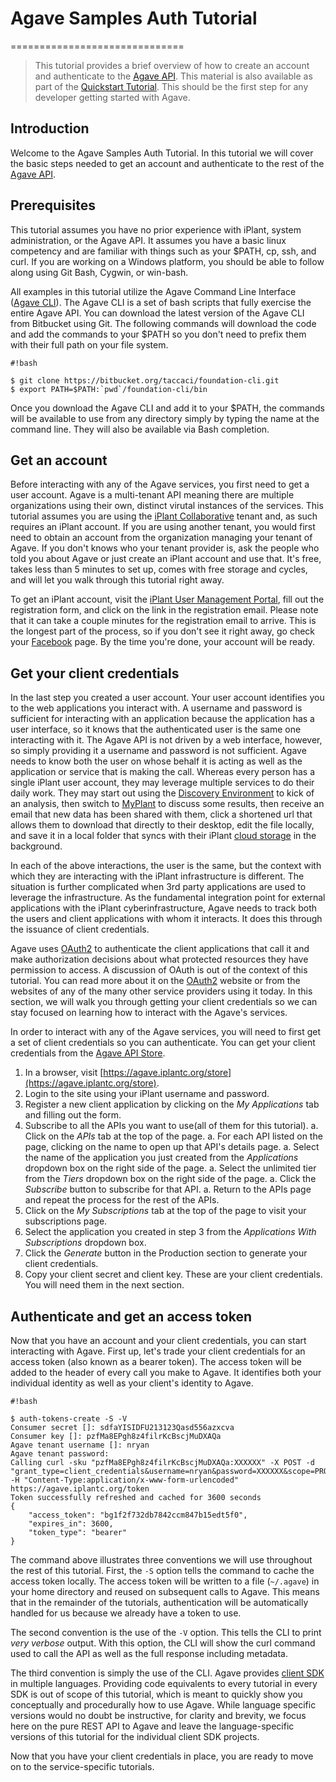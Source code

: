 # Agave Samples Auth Tutorial
==============================

> This tutorial provides a brief overview of how to create an account and authenticate to the [Agave API](http://agaveapi.co). This material is also available as part of the  [Quickstart Tutorial](https://bitbucket.org/taccaci/agave-samples/src/master/QUICKSTART.md). This should be the first step for any developer getting started with Agave.

## Introduction  

Welcome to the Agave Samples Auth Tutorial. In this tutorial we will cover the basic steps needed to get an account and authenticate to the rest of the [Agave API](http://agaveapi.co). 

## Prerequisites  

This tutorial assumes you have no prior experience with iPlant, system administration, or the Agave API. It assumes you have a basic linux competency and are familiar with things such as your $PATH, cp, ssh, and curl. If you are working on a Windows platform, you should be able to follow along using Git Bash, Cygwin, or win-bash. 

All examples in this tutorial utilize the Agave Command Line Interface ([Agave CLI](https://bitbucket.org/taccaci/foundation-cli)). The Agave CLI is a set of bash scripts that fully exercise the entire Agave API. You can download the latest version of the Agave CLI from Bitbucket using Git. The following commands will download the code and add the commands to your $PATH so you don't need to prefix them with their full path on your file system.

```
#!bash

$ git clone https://bitbucket.org/taccaci/foundation-cli.git
$ export PATH=$PATH:`pwd`/foundation-cli/bin
```

Once you download the Agave CLI and add it to your $PATH, the commands will be available to use from any directory simply by typing the name at the command line. They will also be available via Bash completion.

## Get an account
Before interacting with any of the Agave services, you first need to get a user account. Agave is a multi-tenant API meaning there are multiple organizations using their own, distinct virutal instances of the services. This tutorial assumes you are using the [iPlant Collaborative](http://iplantcollaborative.org) tenant and, as such requires an iPlant account. If you are using another tenant, you would first need to obtain an account from the organization managing your tenant of Agave. If you don't knows who your tenant provider is, ask the people who told you about Agave or just create an iPlant account and use that. It's free, takes less than 5 minutes to set up, comes with free storage and cycles, and will let you walk through this tutorial right away.

To get an iPlant account, visit the [iPlant User Management Portal](https://user.iplantcollaborative.org/register/), fill out the registration form, and click on the link in the registration email. Please note that it can take a couple minutes for the registration email to arrive. This is the longest part of the process, so if you don't see it right away, go check your [Facebook](http://facebook.com/profile.php?=7332236) page. By the time you're done, your account will be ready.

## Get your client credentials
In the last step you created a user account. Your user account identifies you to the web applications you interact with. A username and password is sufficient for interacting with an application because the application has a user interface, so it knows that the authenticated user is the same  one interacting with it. The Agave API is not driven by a web interface, however, so simply providing it a username and password is not sufficient. Agave needs to know both the user on whose behalf it is acting as well as the application or service that is making the call. Whereas every person has a single iPlant user account, they may leverage multiple services to do their daily work. They may start out using the [Discovery Environment](https://de.iplantcollaborative.org) to kick of an analysis, then switch to [MyPlant](https://my-plant.org/) to discuss some results, then receive an email that new data has been shared with them, click a shortened url that allows them to download that directly to their desktop, edit the file locally, and save it in a local folder that syncs with their iPlant [cloud storage](http://www.iplantcollaborative.org/discover/data-store) in the background. 

In each of the above interactions, the user is the same, but the context with which they are interacting with the iPlant infrastructure is different. The situation is further complicated when 3rd party applications are used to leverage the infrastructure. As the fundamental integration point for external applications with the iPlant cyberinfrastructure, Agave needs to track both the users and client applications  with whom it interacts. It does this through the issuance of client credentials.

Agave uses [OAuth2](http://oauth.net/2) to authenticate the client applications that call it and make authorization decisions about what protected resources they have permission to access. A discussion of OAuth is out of the context of this tutorial. You can read more about it on the [OAuth2](http://oauth.net/2) website or from the websites of any of the many other service providers using it today. In this section, we will walk you through getting your client credentials so we can stay focused on learning how to interact with the Agave's services.

In order to interact with any of the Agave services, you will need to first get a set of client credentials so you can authenticate. You can get your client credentials from the [Agave API Store](https://agave.iplantc.org/store). 

1. In a browser, visit [https://agave.iplantc.org/store](https://agave.iplantc.org/store).
1. Login to the site using your iPlant username and password.
1. Register a new client application by clicking on the *My Applications* tab and filling out the form.
1. Subscribe to all the APIs you want to use(all of them for this tutorial).
	a. Click on the *APIs* tab at the top of the page.
	a. For each API listed on the page, clicking on the name to open up that API's details page.
	a. Select the name of the application you just created from the *Applications* dropdown box on the right side of the page.
	a. Select the unlimited tier from the *Tiers* dropdown box on the right side of the page.
	a. Click the *Subscribe* button to subscribe for that API.
	a. Return to the APIs page and repeat the process for the rest of the APIs.
1. Click on the *My Subscriptions* tab at the top of the page to visit your subscriptions page.
2. Select the application you created in step 3 from the *Applications With Subscriptions* dropdown box.
3. Click the *Generate* button in the Production section to generate your client credentials.
4. Copy your client secret and client key. These are your client credentials. You will need them in the next section.

## Authenticate and get an access token
Now that you have an account and your client credentials, you can start interacting with Agave. First up, let's trade your client credentials for an access token (also known as a bearer token). The access token will be added to the header of every call you make to Agave. It identifies both your individual identity as well as your client's identity to Agave. 

```
#!bash

$ auth-tokens-create -S -V
Consumer secret []: sdfaYISIDFU213123Qasd556azxcva
Consumer key []: pzfMa8EPgh8z4filrKcBscjMuDXAQa 
Agave tenant username []: nryan
Agave tenant password: 
Calling curl -sku "pzfMa8EPgh8z4filrKcBscjMuDXAQa:XXXXXX" -X POST -d "grant_type=client_credentials&username=nryan&password=XXXXXX&scope=PRODUCTION" -H "Content-Type:application/x-www-form-urlencoded" https://agave.iplantc.org/token
Token successfully refreshed and cached for 3600 seconds
{
    "access_token": "bg1f2f732db7842ccm847b15edt5f0",
    "expires_in": 3600,
    "token_type": "bearer"
}
```

The command above illustrates three conventions we will use throughout the rest of this tutorial. First, the `-S` option tells the command to cache the access token locally. The access token will be written to a file (`~/.agave`) in your home directory and reused on subsequent calls to Agave. This means that in the remainder of the tutorials, authentication will be automatically handled for us because we already have a token to use.

The second convention is the use of the `-V` option. This tells the CLI to print *very verbose* output. With this option, the CLI will show the curl command used to call the API as well as the full response including metadata.

The third convention is simply the use of the CLI. Agave provides [client SDK](http://agaveapi.co/client-sdk/) in multiple languages. Providing code equivalents to every tutorial in every SDK is out of scope of this tutorial, which is meant to quickly show you conceptually and procedurally how to use Agave. While language specific versions would no doubt be instructive, for clarity and brevity, we focus here on the pure REST API to Agave and leave the language-specific versions of this tutorial for the individual client SDK projects.

Now that you have your client credentials in place, you are ready to move on to the service-specific tutorials.